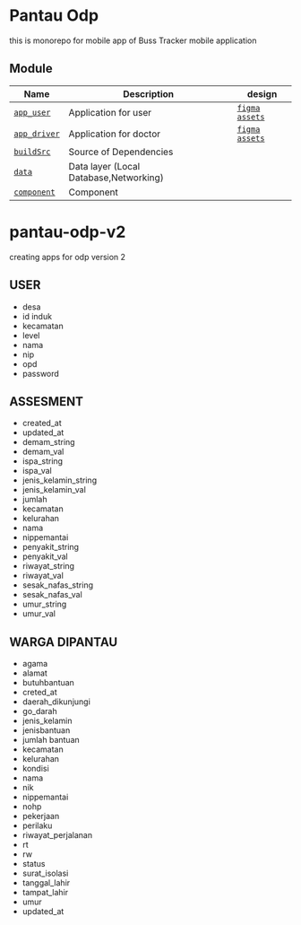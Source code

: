 # Pantau Odp
this is monorepo for mobile app of Buss Tracker mobile application

## Module

Name | Description      | design
------------ | ------------- | ----- |
[`app_user`](app_user/README.md) | Application for user|[`figma`](https://www.figma.com/file/Wk21cf0hjf0kzgvCJtLsVe/Bus-tracker) [`assets`]()|
[`app_driver`](app_driver/README.md)|Application for doctor| [`figma`]() [`assets`]()
[`buildSrc`](buildSrc/README.md) | Source of Dependencies |
[`data`](data/README.md) | Data layer (Local Database,Networking)|
[`component`](component/README.md) | Component|


# pantau-odp-v2
creating apps for odp version 2


## USER
- desa
- id induk
- kecamatan
- level
- nama
- nip
- opd
- password

## ASSESMENT
- created_at
- updated_at
- demam_string
- demam_val
- ispa_string
- ispa_val
- jenis_kelamin_string
- jenis_kelamin_val
- jumlah
- kecamatan
- kelurahan
- nama
- nippemantai
- penyakit_string
- penyakit_val
- riwayat_string
- riwayat_val
- sesak_nafas_string
- sesak_nafas_val
- umur_string
- umur_val

## WARGA DIPANTAU
- agama
- alamat
- butuhbantuan
- creted_at
- daerah_dikunjungi
- go_darah
- jenis_kelamin
- jenisbantuan
- jumlah bantuan
- kecamatan
- kelurahan
- kondisi
- nama
- nik
- nippemantai
- nohp
- pekerjaan
- perilaku
- riwayat_perjalanan
- rt
- rw
- status
- surat_isolasi
- tanggal_lahir
- tampat_lahir
- umur
- updated_at
